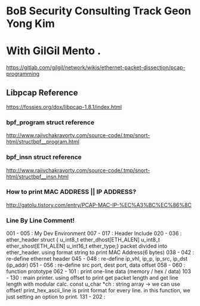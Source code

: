   # BoB Security Consulting Track Geon Yong Kim
  # With GilGil Mento .
  https://gitlab.com/gilgil/network/wikis/ethernet-packet-dissection/pcap-programming
  
  ## Libpcap Reference
  https://fossies.org/dox/libpcap-1.8.1/index.html
  
  ### bpf_program struct reference
  http://www.rajivchakravorty.com/source-code/.tmp/snort-html/structbpf__program.html
  
  ### bpf_insn struct reference
  http://www.rajivchakravorty.com/source-code/.tmp/snort-html/structbpf__insn.html

  ### How to print MAC ADDRESS || IP ADDRESS?
  http://gatolu.tistory.com/entry/PCAP-MAC-IP-%EC%A3%BC%EC%86%8C

  ### Line By Line Comment!
  001 - 005	: My Dev Environment
  007 - 017	: Header Include
  020 - 036	: ether_header struct {
			u_int8_t ether_dhost[ETH_ALEN]
			u_int8_t ether_shost[ETH_ALEN]
			u_int16_t ether_type;}
		  packet divided into ether_header. 
		  using format string to print MAC Address(6 bytes)
  038 - 042	: re-define ethernet header
  045 - 048	: re-define ip_vhl, ip_p, ip_src, ip_dst (ip_addr)
  051 - 056	: re-define src port, dest port, data offset
  058 - 060	: function prototype
  062 - 101	: print one-line data (memory / hex / data)
  103 - 130	: main printer. using offset to print
  		  get packet length and get line length with modular calc.
		  const u_char *ch : string array -> we can use offset!
		  print_hex_ascii_line is print format for every line.
		  in this function, we just setting an option to print.
  131 - 202	: 
